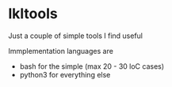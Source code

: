 # lkltools

Just a couple of simple tools I find useful

Immplementation languages are 

- bash for the simple (max 20 - 30 loC cases)
- python3 for everything else
